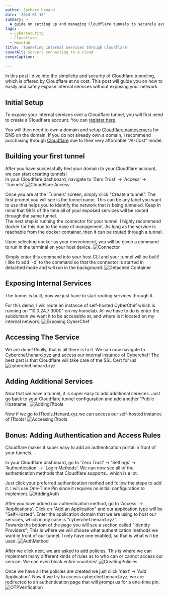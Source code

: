 ```yaml
---
author: Zachary Henard
date: '2024-01-18'
summary: >
  A guide on setting up and managing Cloudflare tunnels to securely expose internal services using practical examples and security measures.
tags:
  - Cybersecurity
  - Cloudflare
  - Homelab
title: 'Tunneling Internal Services through Cloudflare'
coverAlt: Servers connecting to a cloud
coverCaption: |
  
---
```



In this post I dive into the simplicity and security of Cloudflare tunneling, which is offered by Cloudflare at no cost. This post will guide you on how to easily and safely expose internal services without exposing your network.

## Initial Setup
To expose your internal services over a Cloudflare tunnel, you will first need to create a Cloudflare account. You can [register here](https://dash.cloudflare.com/sign-up).  
  
You will then need to own a domain and setup [Cloudflare nameservers](https://developers.cloudflare.com/dns/zone-setups/full-setup/setup/) for DNS on the domain. 
If you do not already own a domain, I recommend purchasing through [Cloudflare](https://www.cloudflare.com/products/registrar/) due to their very affordable "At-Cost" model. 

## Building your first tunnel
After you have successfully tied your domain to your Cloudflare account, we can start creating tunnels!  
In your Cloudflare dashboard, navigate to 'Zero Trust' -> 'Access' -> 'Tunnels'
![CloudFlare Access](CloudflareTunnel.png)
  
Once you are at the 'Tunnels' screen, simply click "Create a tunnel". 
The first prompt you will see is the tunnel name. 
This can be any label you want to use that helps you to identify the network that is being tunneled.
Keep in mind that 99% of the time all of your exposed services will be routed through the same tunnel.  
The next step is running the connector for your tunnel. 
I highly recommend docker for this due to the ease of management. 
As long as the service is reachable from the docker container, then it can be routed through a tunnel. 
  
Upon selecting docker as your environment, you will be given a command to run in the terminal on your host device.
![Connector](TunnelConnector.png)

Simply enter this command into your host CLI and your tunnel will be built!  
I like to add '-d' to the command so that the connector is started in detached mode and will run in the background.
![Detached Container](connectorCLI.png)

## Exposing Internal Services

The tunnel is built, now we just have to start routing services through it. 
  
For this demo, I will route an instance of self-hosted CyberChef which is running on "10.0.24.7:3000" on my homelab. 
All we have to do is enter the subdomain we want it to be accessible at, and where is it located on my internal network.
![Exposing CyberChef](RoutingCyberChef.png)


## Accessing The Service

We are done! Really, that is all there is to it. 
We can now navigate to Cyberchef.henard.xyz and access our internal instance of Cyberchef!
The best part is that Cloudflare will take care of the SSL Cert for us!
![cyberchef.henard.xyz](AccessingTunnel.png)

## Adding Additional Services

Now that we have a tunnel, it is super easy to add additional services. 
Just go back to your Cloudflare tunnel configuration and add another 'Public Hostname'. 
![AddingITtools](AddingITtools.png)
  
Now if we go to ITtools.Henard.xyz we can access our self-hosted instance of ITtools!
![AccessingITtools](AccessingITtools.png)

## Bonus: Adding Authentication and Access Rules
Cloudflare makes it super easy to add an authentication portal in front of your tunnels.  
  
In your Cloudflare dashboard, go to 'Zero Trust' -> 'Settings' -> 'Authentication' -> 'Login Methods'. 
We can now see all of the authentication methods that Cloudflare supports.. which is a lot.  
  
Just click your preferred authentication method and follow the steps to add it. 
I will use One-Time Pin since it requires no initial configuration to implement.
![AddingAuth](AddingAuthMethod.png)
  
After you have added our authentication method, go to 'Access' -> 'Applications'. 
Click on "Add an Application" and our application type will be "Self-Hosted". 
Enter the application domain that we are using to host our services, which in my case is "cyberchef.henard.xyz".  
Towards the bottom of the page you will see a section called "Identity Providers"; This is where we will choose what authentication methods we want in front of our tunnel. 
I only have one enabled, so that is what will be used.
![AuthMethod](AuthMethods.png)

After we click next, we are asked to add policies. 
This is where we can implement many different kinds of rules as to who can or cannot access our service. 
We can even block entire countries!
![CreatingPolicies](ConfiguringRules.png)

Once we have all the policies are created we just click 'next' -> 'Add Application'.
Now if we try to access cyberchef.henard.xyz, we are redirected to an authentication page that will prompt us for a one-time pin.
![OTPVerification](AccessToken.png)